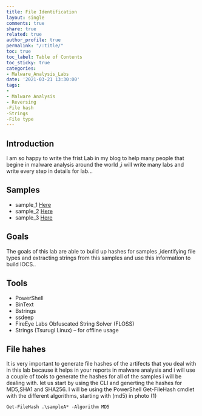 ```yaml
---
title: File Identification 
layout: single
comments: true
share: true
related: true
author_profile: true
permalink: "/:title/"
toc: true
toc_label: Table of Contents
toc_sticky: true
categories:
- Malware_Analysis_Labs 
date: '2021-03-21 13:30:00'
tags:
- 
- Malware Analysis  
- Reversing
-File hash
-Strings
-File type 
---
```

<!-- more -->
## Introduction
I am so happy to write the frist Lab in my blog to help 
many people that begine in malware analysis around the world 
,i will write many labs and write every step in details
for lab...
## Samples 
* sample_1 [Here](https://app.any.run/tasks/328bfbaf-dd18-4460-a49d-ed842213be64/)
* sample_2 [Here](https://app.any.run/tasks/d3968bd2-3250-4bb0-8698-1800c46ea014/)
* sample_3 [Here](https://app.any.run/tasks/23d99d24-239a-4ad6-a809-1650f3779f91/)
## Goals 
The goals of this lab are able to build up hashes for samples ,identifying file types and extracting strings 
from this samples and use this information to build IOCS..
## Tools 
* PowerShell
* BinText
* Bstrings
* ssdeep
* FireEye Labs Obfuscated String Solver (FLOSS)
* Strings (Tsurugi Linux) – for offline usage
## File hahes 
It is very important to generate file hashes of the artifects that you deal with in this lab 
because it helps in your reports in malware analysis and i will use a couple of tools to generate
the hashes for all of the samples i will be dealing with.
let us start by using the CLI and generting the hashes for MD5,SHA1 and SHA256.
I will be using the PowerShell Get-FileHash cmdlet with the different algorithms, starting with (md5) in photo (1)

`Get-FileHash .\sampleA* -Algorithm MD5`


